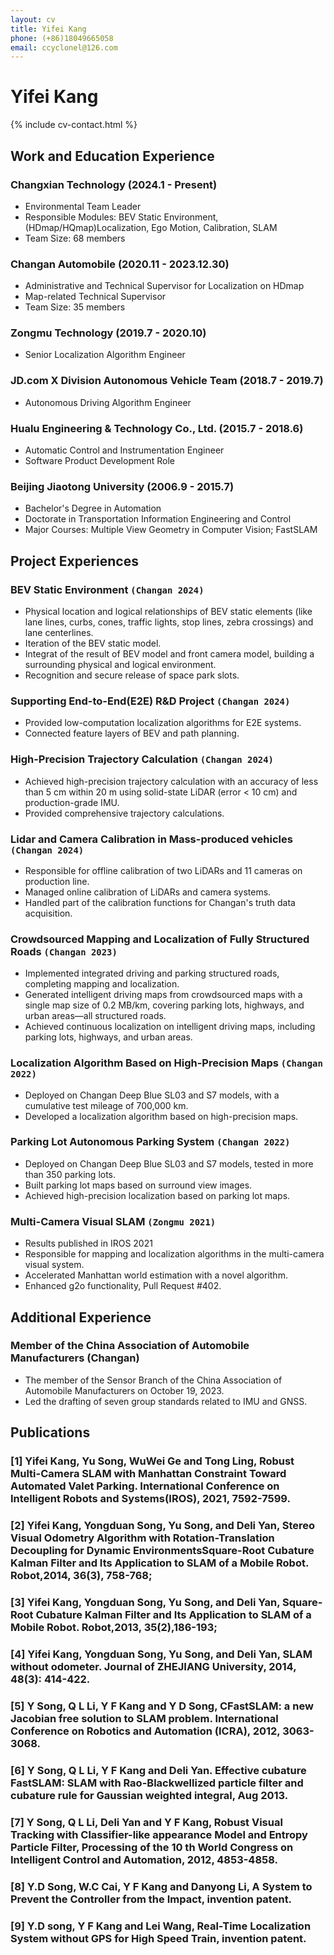 ```yaml
---
layout: cv
title: Yifei Kang
phone: (+86)18049665058
email: ccyclonel@126.com
---
```

# Yifei Kang

<!--
include contact information from the front matter
Supported arguments:
    - homepage: url, text
    - phone
    - email
-->
{% include cv-contact.html %}
## Work and Education Experience
### Changxian Technology (2024.1 - Present)
- Environmental Team Leader
- Responsible Modules: BEV Static Environment, (HDmap/HQmap)Localization, Ego Motion, Calibration, SLAM
- Team Size: 68 members

### Changan Automobile (2020.11 - 2023.12.30)
- Administrative and Technical Supervisor for Localization on HDmap
- Map-related Technical Supervisor
- Team Size: 35 members

### Zongmu Technology (2019.7 - 2020.10)
- Senior Localization Algorithm Engineer

### JD.com X Division Autonomous Vehicle Team (2018.7 - 2019.7)
- Autonomous Driving Algorithm Engineer

### Hualu Engineering & Technology Co., Ltd. (2015.7 - 2018.6)
- Automatic Control and Instrumentation Engineer
- Software Product Development Role

### Beijing Jiaotong University (2006.9 - 2015.7)
- Bachelor's Degree in Automation
- Doctorate in Transportation Information Engineering and Control
- Major Courses: Multiple View Geometry in Computer Vision; FastSLAM

##  Project Experiences
### __BEV Static Environment__ `(Changan 2024)`
- Physical location and logical relationships of BEV static elements (like lane lines, curbs, cones, traffic lights, stop lines, zebra crossings) and lane centerlines.
- Iteration of the BEV static model.
- Integrat of the result of BEV model and front camera model, building a surrounding physical and logical environment.
- Recognition and secure release of space park slots.

### __Supporting End-to-End(E2E) R&D Project__ `(Changan 2024)`
- Provided low-computation localization algorithms for E2E systems.
- Connected feature layers of BEV and path planning.

### __High-Precision Trajectory Calculation__ `(Changan 2024)`
- Achieved high-precision trajectory calculation with an accuracy of less than 5 cm within 20 m using solid-state LiDAR (error < 10 cm) and production-grade IMU.
- Provided comprehensive trajectory calculations.

### __Lidar and Camera Calibration in Mass-produced vehicles__ `(Changan 2024)`
- Responsible for offline calibration of two LiDARs and 11 cameras on production line.
- Managed online calibration of LiDARs and camera systems.
- Handled part of the calibration functions for Changan's truth data acquisition.

### __Crowdsourced Mapping and Localization of Fully Structured Roads__ `(Changan 2023)`
- Implemented integrated driving and parking structured roads, completing mapping and localization.
- Generated intelligent driving maps from crowdsourced maps with a single map size of 0.2 MB/km, covering parking lots, highways, and urban areas—all structured roads.
- Achieved continuous localization on intelligent driving maps, including parking lots, highways, and urban areas.

### __Localization Algorithm Based on High-Precision Maps__ `(Changan 2022)`
- Deployed on Changan Deep Blue SL03 and S7 models, with a cumulative test mileage of 700,000 km.
- Developed a localization algorithm based on high-precision maps.

### __Parking Lot Autonomous Parking System__ `(Changan 2022)`
- Deployed on Changan Deep Blue SL03 and S7 models, tested in more than 350 parking lots.
- Built parking lot maps based on surround view images.
- Achieved high-precision localization based on parking lot maps.

### __Multi-Camera Visual SLAM__ `(Zongmu 2021)`
- Results published in IROS 2021
- Responsible for mapping and localization algorithms in the multi-camera visual system.
- Accelerated Manhattan world estimation with a novel algorithm.
- Enhanced g2o functionality, Pull Request #402.

## Additional Experience
### __Member of the China Association of Automobile Manufacturers__ (Changan)
- The member of the Sensor Branch of the China Association of Automobile Manufacturers on October 19, 2023.
- Led the drafting of seven group standards related to IMU and GNSS.

## Publications

### [1] __Yifei Kang__, Yu Song, WuWei Ge and Tong Ling, Robust Multi-Camera SLAM with Manhattan Constraint Toward Automated Valet Parking. International Conference on Intelligent Robots and Systems(__IROS__), 2021, 7592-7599.
### [2] __Yifei Kang__, Yongduan Song, Yu Song, and Deli Yan, Stereo Visual Odometry Algorithm with Rotation-Translation Decoupling for Dynamic EnvironmentsSquare-Root Cubature Kalman Filter and Its Application to SLAM of a Mobile Robot. Robot,2014, 36(3), 758-768;
### [3] __Yifei Kang__, Yongduan Song, Yu Song, and Deli Yan, Square-Root Cubature Kalman Filter and Its Application to SLAM of a Mobile Robot. Robot,2013, 35(2),186-193;
### [4] __Yifei Kang__, Yongduan Song, Yu Song, and Deli Yan, SLAM without odometer. Journal of ZHEJIANG University, 2014, 48(3): 414-422.
### [5] Y Song, Q L Li, __Y F Kang__ and Y D Song, CFastSLAM: a new Jacobian free solution to SLAM problem. International Conference on Robotics and Automation (__ICRA__), 2012, 3063-3068.
### [6] Y Song, Q L Li, __Y F Kang__ and Deli Yan. Effective cubature FastSLAM: SLAM with Rao-Blackwellized particle filter and cubature rule for Gaussian weighted integral, Aug 2013.
### [7] Y Song, Q L Li, Deli Yan and __Y F Kang__, Robust Visual Tracking with Classifier-like appearance Model and Entropy Particle Filter, Processing of the 10 th World Congress on Intelligent Control and Automation, 2012, 4853-4858.
### [8] Y.D Song, W.C Cai, __Y F Kang__ and Danyong Li, A System to Prevent the Controller from the Impact, invention patent.
### [9] Y.D song, __Y F Kang__ and Lei Wang, Real-Time Localization System without GPS for High Speed Train, invention patent.

<!-- ### Footer

Last updated: May 2013 -->
